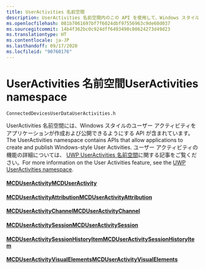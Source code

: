 ```yaml
---
title: UserActivities 名前空間
description: UserActivities 名前空間内のこの API を使用して、Windows スタイルのユーザー アクティビティをアプリケーションが作成および公開できるようにします。
ms.openlocfilehash: 081b7061697bf7f6024dbf97556963c9de60d037
ms.sourcegitcommit: 14b4f362bc0c924dff6493490c80624273d49d23
ms.translationtype: HT
ms.contentlocale: ja-JP
ms.lasthandoff: 09/17/2020
ms.locfileid: "90760176"
---
```

# <a name="useractivities-namespace"></a><span data-ttu-id="7ba3e-103">UserActivities 名前空間</span><span class="sxs-lookup"><span data-stu-id="7ba3e-103">UserActivities namespace</span></span>

```
ConnectedDevicesUserDataUserActivities.h
```

<span data-ttu-id="7ba3e-104">UserActivities 名前空間には、Windows スタイルのユーザー アクティビティをアプリケーションが作成および公開できるようにする API が含まれています。</span><span class="sxs-lookup"><span data-stu-id="7ba3e-104">The UserActivities namespace contains APIs that allow applications to create and publish Windows-style User Activities.</span></span> <span data-ttu-id="7ba3e-105">ユーザー アクティビティの機能の詳細については、 [UWP UserActivities 名前空間](https://docs.microsoft.com/uwp/api/windows.applicationmodel.useractivities)に関する記事をご覧ください。</span><span class="sxs-lookup"><span data-stu-id="7ba3e-105">For more information on the User Activities feature, see the [UWP UserActivities namespace](https://docs.microsoft.com/uwp/api/windows.applicationmodel.useractivities).</span></span>

#### <a name="mcduseractivity"></a>[<span data-ttu-id="7ba3e-106">MCDUserActivity</span><span class="sxs-lookup"><span data-stu-id="7ba3e-106">MCDUserActivity</span></span>](MCDUserActivity.md)
#### <a name="mcduseractivityattribution"></a>[<span data-ttu-id="7ba3e-107">MCDUserActivityAttribution</span><span class="sxs-lookup"><span data-stu-id="7ba3e-107">MCDUserActivityAttribution</span></span>](MCDUserActivityAttribution.md)
#### <a name="mcduseractivitychannel"></a>[<span data-ttu-id="7ba3e-108">MCDUserActivityChannel</span><span class="sxs-lookup"><span data-stu-id="7ba3e-108">MCDUserActivityChannel</span></span>](MCDUserActivityChannel.md)
#### <a name="mcduseractivitysession"></a>[<span data-ttu-id="7ba3e-109">MCDUserActivitySession</span><span class="sxs-lookup"><span data-stu-id="7ba3e-109">MCDUserActivitySession</span></span>](MCDUserActivitySession.md)
#### <a name="mcduseractivitysessionhistoryitem"></a>[<span data-ttu-id="7ba3e-110">MCDUserActivitySessionHistoryItem</span><span class="sxs-lookup"><span data-stu-id="7ba3e-110">MCDUserActivitySessionHistoryItem</span></span>](MCDUserActivitySessionHistoryItem.md)
#### <a name="mcduseractivityvisualelements"></a>[<span data-ttu-id="7ba3e-111">MCDUserActivityVisualElements</span><span class="sxs-lookup"><span data-stu-id="7ba3e-111">MCDUserActivityVisualElements</span></span>](MCDUserActivityVisualElements.md)